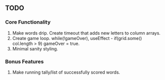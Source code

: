 ## TODO

### Core Functionality
1. Make words drip. Create timeout that adds new letters to column arrays.
2. Create game loop.  while(!gameOver), useEffect - if(grid.some() col.length > 9) gameOver = true.
3. Minimal sanity styling.


### Bonus Features
1. Make running tally/list of successfully scored words.